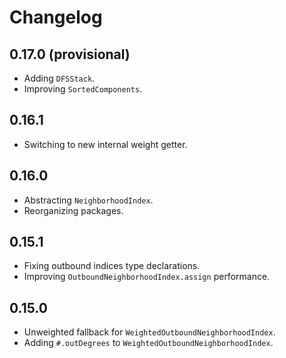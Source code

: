 # Changelog

## 0.17.0 (provisional)

- Adding `DFSStack`.
- Improving `SortedComponents`.

## 0.16.1

- Switching to new internal weight getter.

## 0.16.0

- Abstracting `NeighborhoodIndex`.
- Reorganizing packages.

## 0.15.1

- Fixing outbound indices type declarations.
- Improving `OutboundNeighborhoodIndex.assign` performance.

## 0.15.0

- Unweighted fallback for `WeightedOutboundNeighborhoodIndex`.
- Adding `#.outDegrees` to `WeightedOutboundNeighborhoodIndex`.
